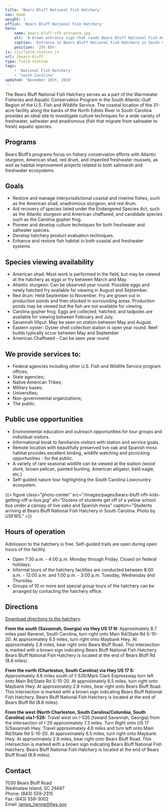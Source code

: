 ```yaml
---
title: 'Bears Bluff National Fish Hatchery'
nav: Home
weight: 1
office: 'Bears Bluff National Fish Hatchery'
hero:
    name: bears-bluff-nfh-entrance.jpg
    alt: 'A brown entrance sign that reads Bears Bluff National Fish Hatchery under a canopy of live oak and palm trees.'
    caption: 'Entrance to Bears Bluff National Fish Hatchery in South Carolina. Photo by USFWS.'
    position: '25% 85%'
js: /js/field-station.js
url: /bears-bluff
type: field-station
tags:
    - 'National Fish Hatchery'
    - 'South Carolina'
updated: 'November 18th, 2019'
---
```


The Bears Bluff National Fish Hatchery serves as a part of the  Warmwater Fisheries and Aquatic Conservation Program in  the South Atlantic-Gulf Region of the U.S. Fish and Wildlife Service. The coastal location of the 31-acre facility along the banks of the North Edisto River in South Carolina provides an ideal site to investigate culture techniques for a wide variety of freshwater, saltwater and anadromous (fish that migrate from saltwater to fresh) aquatic species.

## Programs

Bears Bluff’s programs focus on fishery conservation efforts with Atlantic sturgeon, American shad, red drum, and imperiled freshwater mussels, as well as habitat improvement projects related to both saltmarsh and freshwater ecosystems.

## Goals

- Restore and manage interjurisdictional coastal and riverine fishes, such as the American shad, anadromous sturgeon, and red drum.
- Aid recovery of species listed under the Endangered Species Act, such as the Atlantic sturgeon and American chaffseed, and candidate species such as the Carolina gopher frog.
- Pioneer and develop culture techniques for both freshwater and saltwater species.
- Develop hatchery product evaluation techniques.
- Enhance and restore fish habitat in both coastal and freshwater systems.

## Species viewing availability

- American shad: Most work is performed in the field, but may be viewed at the hatchery as eggs or fry between March and May.
- Atlantic sturgeon: Can be observed year round. Possible eggs and newly hatched fry available for viewing in August and September.
- Red drum: Held September to November. Fry are grown out in production ponds and then stocked in surrounding areas. Production ponds may be viewed but the fish are not available for viewing.
- Carolina gopher frog: Eggs are collected, hatched, and tadpoles are available for viewing  between February and July.
- Savannah lilliput: May be seen on station between May and August.
- Eastern oyster: Oyster shell collection station is open year round. Reef builds typically occur between May and September
- American Chaffseed - Can be seen year round

## We provide services to:

- Federal agencies including other U.S. Fish and Wildlife Service program offices;
- State agencies;
- Native American Tribes;
- Military bases;
- Universities;
- Non-governmental organizations;
- The public.

## Public use opportunities

- Environmental education and outreach opportunities for tour groups and individual visitors.
- Informational kiosk to familiarize visitors with station and service goals.
- Remote location with beautifully preserved live oak and Spanish moss habitat provides excellent birding, wildlife watching and picnicking opportunities - for the public.
- A variety of rare seasonal wildlife can be viewed at the station (wood stork, brown pelican, painted bunting, American alligator, bald eagle, etc.)
- Self-guided nature tour highlighting the South Carolina Lowcountry ecosystem.

{{< figure class="photo-center" src="/images/pages/bears-bluff-nfh-kids-getting-off-a-bus.jpg" alt="Dozens of students get off of a yellow school bus under a canopy of live oaks and Spanish moss" caption="Students arriving at Bears Bluff National Fish Hatchery in South Carolina. Photo by USFWS." >}}

## Hours of operation

Admission to the hatchery is free. Self-guided trails are open during open hours of the facility.

- Open 7:30 a.m. - 4:00 p.m. Monday through Friday. Closed on federal holidays.
- Informal tours of the hatchery facilities are conducted between 8:00 a.m. - 12:00 a.m. and 1:00 p.m. - 3:00 p.m. Tuesday, Wednesday and Thursday.
- Groups of  10 or more and special group tours of the hatchery can be arranged by contacting the hatchery office.

## Directions

[Download directions to the hatchery](https://www.google.com/maps/dir//7030+Bears+Bluff+Rd,+Wadmalaw+Island,+SC+29487/@32.6441176,-80.2532278,17z/data=!4m8!4m7!1m0!1m5!1m1!1s0x88fc28f2664818c5:0x3d49086849c34906!2m2!1d-80.2510391!2d32.6441131).

**From the south (Savannah, Georgia) via Hwy US 17 N:** Approximately 8.7 miles past Ravenel, South Carolina, turn right onto Main Rd/State Rd S-10-20. At approximately 6.5 miles, turn right onto Maybank Hwy. At approximately 2.8 miles, bear right onto Bears Bluff Road. This intersection is marked with a brown sign indicating Bears Bluff National Fish Hatchery. Bears Bluff National Fish Hatchery is located at the end of Bears Bluff Rd (8.8 miles).

**From the north (Charleston, South Carolina) via Hwy US 17 S:** Approximately 4.6 miles south of 1-526/Mark Clark Expressway turn left onto Main Rd/State Rd S-10-20. At approximately 6.5 miles, turn right onto Maybank Hwy. At approximately 2.8 miles, bear right onto Bears Bluff Road. This intersection is marked with a brown sign indicating Bears Bluff National Fish Hatchery. Bears Bluff National Fish Hatchery is located at the end of Bears Bluff Rd (8.8 miles).

**From the west (North Charleston, South Carolina/Columbia, South Carolina) via I-526:** Travel west on I-526 (toward Savannah, Georgia) from the intersection of I-26 approximately 7.3 miles. Turn Right onto US 17 S/Savannah Hwy. Travel approximately 4.6 miles and turn left onto Main Rd/State Rd S-10-20. At approximately 6.5 miles, turn right onto Maybank Hwy. At approximately 2.8 miles, bear right onto Bears Bluff Road. This intersection is marked with a brown sign indicating Bears Bluff National Fish Hatchery. Bears Bluff National Fish Hatchery is located at the end of Bears Bluff Road (8.8 miles).

## Contact

7030 Bears Bluff Road  
Wadmalaw Island, SC 29487  
Phone: (843) 559-2315  
Fax: (843) 559-3002  
Email: [james_henne@fws.gov](mailto:james_henne@fws.gov)